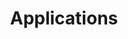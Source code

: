 ---
title:  Applications
license: '[CC BY-ND 3.0](http://creativecommons.org/licenses/by-nd/3.0/us/)'
modified: Monday, August 4th, 2014
modified_by:
  name: Alex Fornuto
categories:
 - remote-desktop
 - chef
 - puppet
 - ansible
 - voip
 - cloud-storage
 - containers
 - game-servers
 - media-servers
 - salt
 - messaging
 - development
 - configuration-management
 - project-management
---